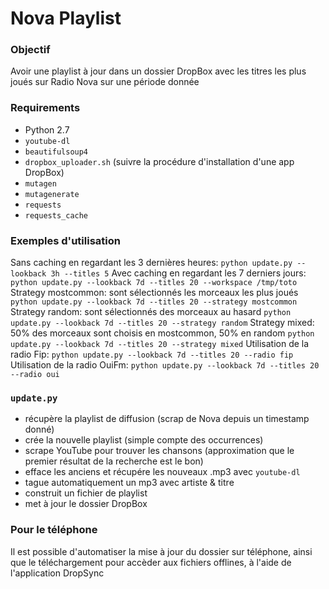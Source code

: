 # Nova Playlist

### Objectif
Avoir une playlist à jour dans un dossier DropBox avec les titres les plus joués sur Radio Nova sur une période donnée

### Requirements
- Python 2.7
- `youtube-dl`
- `beautifulsoup4`
- `dropbox_uploader.sh` (suivre la procédure d'installation d'une app DropBox)
- `mutagen`
- `mutagenerate`
- `requests`
- `requests_cache`

### Exemples d'utilisation
Sans caching en regardant les 3 dernières heures:
    `python update.py --lookback 3h --titles 5`
Avec caching en regardant les 7 derniers jours:
    `python update.py --lookback 7d --titles 20 --workspace /tmp/toto`
Strategy mostcommon: sont sélectionnés les morceaux les plus joués
    `python update.py --lookback 7d --titles 20 --strategy mostcommon`
Strategy random: sont sélectionnés des morceaux au hasard
    `python update.py --lookback 7d --titles 20 --strategy random`
Strategy mixed: 50% des morceaux sont choisis en mostcommon, 50% en random
    `python update.py --lookback 7d --titles 20 --strategy mixed`
Utilisation de la radio Fip:
    `python update.py --lookback 7d --titles 20 --radio fip`
Utilisation de la radio OuiFm:
    `python update.py --lookback 7d --titles 20 --radio oui`

### `update.py`
- récupère la playlist de diffusion (scrap de Nova depuis un timestamp donné)
- crée la nouvelle playlist (simple compte des occurrences)
- scrape YouTube pour trouver les chansons (approximation que le premier résultat de la recherche est le bon)
- efface les anciens et récupére les nouveaux .mp3 avec `youtube-dl`
- tague automatiquement un mp3 avec artiste & titre
- construit un fichier de playlist
- met à jour le dossier DropBox

### Pour le téléphone
Il est possible d'automatiser la mise à jour du dossier sur téléphone, ainsi que le téléchargement pour accèder aux fichiers offlines, à l'aide de l'application DropSync
